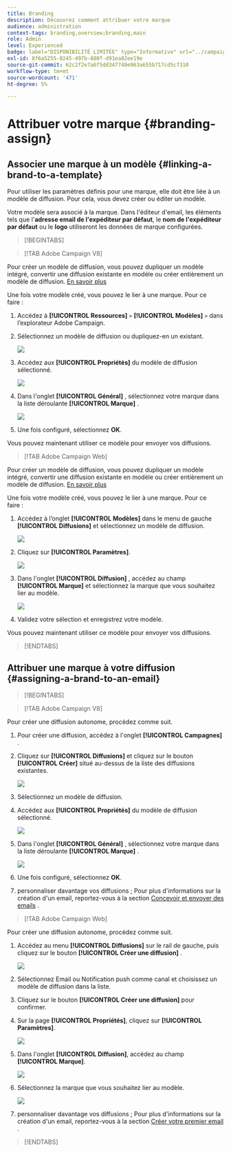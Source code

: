 ```yaml
---
title: Branding
description: Découvrez comment attribuer votre marque
audience: administration
context-tags: branding,overview;branding,main
role: Admin
level: Experienced
badge: label="DISPONIBILITÉ LIMITÉE" type="Informative" url="../campaign-standard-migration-home.md" tooltip="Limité aux utilisateurs migrés Campaign Standard"
exl-id: 8f6a5255-0245-497b-880f-d91ea82ee19e
source-git-commit: 62c2f2e7a6f5dd347749e963a655b717cd5c7310
workflow-type: tm+mt
source-wordcount: '471'
ht-degree: 5%

---
```


# Attribuer votre marque {#branding-assign}

## Associer une marque à un modèle {#linking-a-brand-to-a-template}

Pour utiliser les paramètres définis pour une marque, elle doit être liée à un modèle de diffusion. Pour cela, vous devez créer ou éditer un modèle.

Votre modèle sera associé à la marque. Dans l&#39;éditeur d&#39;email, les éléments tels que l&#39;**adresse email de l&#39;expéditeur par défaut**, le **nom de l&#39;expéditeur par défaut** ou le **logo** utiliseront les données de marque configurées.

>[!BEGINTABS]

>[!TAB Adobe Campaign V8]

Pour créer un modèle de diffusion, vous pouvez dupliquer un modèle intégré, convertir une diffusion existante en modèle ou créer entièrement un modèle de diffusion. [En savoir plus](https://experienceleague.adobe.com/en/docs/campaign/campaign-v8/send/create-templates)

Une fois votre modèle créé, vous pouvez le lier à une marque. Pour ce faire :

1. Accédez à **[!UICONTROL Ressources]** `>` **[!UICONTROL Modèles]** `>` **&#x200B;**&#x200B;dans l’explorateur Adobe Campaign.

1. Sélectionnez un modèle de diffusion ou dupliquez-en un existant.

   ![](assets/branding_assign_V8_1.png)

1. Accédez aux **[!UICONTROL Propriétés]** du modèle de diffusion sélectionné.

   ![](assets/branding_assign_V8_2.png)

1. Dans l&#39;onglet **[!UICONTROL Général]** , sélectionnez votre marque dans la liste déroulante **[!UICONTROL Marque]** .

   ![](assets/branding_assign_V8_3.png)

1. Une fois configuré, sélectionnez **OK**.

Vous pouvez maintenant utiliser ce modèle pour envoyer vos diffusions.

>[!TAB Adobe Campaign Web]

Pour créer un modèle de diffusion, vous pouvez dupliquer un modèle intégré, convertir une diffusion existante en modèle ou créer entièrement un modèle de diffusion. [En savoir plus](https://experienceleague.adobe.com/fr/docs/campaign-web/v8/msg/delivery-template)

Une fois votre modèle créé, vous pouvez le lier à une marque. Pour ce faire :

1. Accédez à l’onglet **[!UICONTROL Modèles]** dans le menu de gauche **[!UICONTROL Diffusions]** et sélectionnez un modèle de diffusion.

   ![](assets/branding_assign_web_1.png)

1. Cliquez sur **[!UICONTROL Paramètres]**.

   ![](assets/branding_assign_web_2.png)

1. Dans l&#39;onglet **[!UICONTROL Diffusion]** , accédez au champ **[!UICONTROL Marque]** et sélectionnez la marque que vous souhaitez lier au modèle.

   ![](assets/branding_assign_web_3.png)

1. Validez votre sélection et enregistrez votre modèle.

Vous pouvez maintenant utiliser ce modèle pour envoyer vos diffusions.

>[!ENDTABS]

## Attribuer une marque à votre diffusion {#assigning-a-brand-to-an-email}

>[!BEGINTABS]

>[!TAB Adobe Campaign V8]

Pour créer une diffusion autonome, procédez comme suit.

1. Pour créer une diffusion, accédez à l&#39;onglet **[!UICONTROL Campagnes]** .

1. Cliquez sur **[!UICONTROL Diffusions]** et cliquez sur le bouton **[!UICONTROL Créer]** situé au-dessus de la liste des diffusions existantes.

   ![](assets/branding_assign_V8_4.png)

1. Sélectionnez un modèle de diffusion.

1. Accédez aux **[!UICONTROL Propriétés]** du modèle de diffusion sélectionné.

   ![](assets/branding_assign_V8_5.png)

1. Dans l&#39;onglet **[!UICONTROL Général]** , sélectionnez votre marque dans la liste déroulante **[!UICONTROL Marque]** .

   ![](assets/branding_assign_V8_6.png)

1. Une fois configuré, sélectionnez **OK**.

1. personnaliser davantage vos diffusions ; Pour plus d&#39;informations sur la création d&#39;un email, reportez-vous à la section [Concevoir et envoyer des emails](https://experienceleague.adobe.com/en/docs/campaign-web/v8/msg/email/create-email) .

>[!TAB Adobe Campaign Web]

Pour créer une diffusion autonome, procédez comme suit.

1. Accédez au menu **[!UICONTROL Diffusions]** sur le rail de gauche, puis cliquez sur le bouton **[!UICONTROL Créer une diffusion]** .

   ![](assets/branding_assign_web_4.png)

1. Sélectionnez Email ou Notification push comme canal et choisissez un modèle de diffusion dans la liste.

1. Cliquez sur le bouton **[!UICONTROL Créer une diffusion]** pour confirmer.

1. Sur la page **[!UICONTROL Propriétés]**, cliquez sur **[!UICONTROL Paramètres]**.

   ![](assets/branding_assign_web_5.png)

1. Dans l&#39;onglet **[!UICONTROL Diffusion]**, accédez au champ **[!UICONTROL Marque]**.

   ![](assets/branding_assign_web_6.png)

1. Sélectionnez la marque que vous souhaitez lier au modèle.

   ![](assets/branding_assign_web_7.png)

1. personnaliser davantage vos diffusions ; Pour plus d&#39;informations sur la création d&#39;un email, reportez-vous à la section [Créer votre premier email](https://experienceleague.adobe.com/en/docs/campaign-web/v8/msg/email/create-email) .

>[!ENDTABS]
